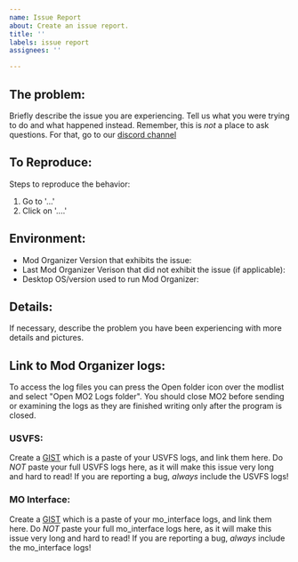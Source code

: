 ```yaml
---
name: Issue Report
about: Create an issue report.
title: ''
labels: issue report
assignees: ''

---
```


## The problem:
Briefly describe the issue you are experiencing. Tell us what you were trying to do and what happened instead. Remember, this is _not_ a place to ask questions. For that, go to our [discord channel](https://discord.gg/5tCqt6V)


## To Reproduce:
Steps to reproduce the behavior:

1. Go to '...'
2. Click on '....'

## Environment:

* Mod Organizer Version that exhibits the issue:
* Last Mod Organizer Verison that did not exhibit the issue (if applicable):
* Desktop OS/version used to run Mod Organizer:

## Details:
If necessary, describe the problem you have been experiencing with more details and pictures.


## Link to Mod Organizer logs:
To access the log files you can press the Open folder icon over the modlist and select "Open MO2 Logs folder". You should close MO2 before sending or examining the logs as they are finished writing only after the program is closed.

### USVFS:
Create a [GIST](https://gist.github.com) which is a paste of your USVFS logs, and link them here.
Do _NOT_ paste your full USVFS logs here, as it will make this issue very long and hard to read!
If you are reporting a bug, _always_ include the USVFS logs!

### MO Interface:
Create a [GIST](https://gist.github.com) which is a paste of your mo_interface logs, and link them here.
Do _NOT_ paste your full mo_interface logs here, as it will make this issue very long and hard to read!
If you are reporting a bug, _always_ include the mo_interface logs!
